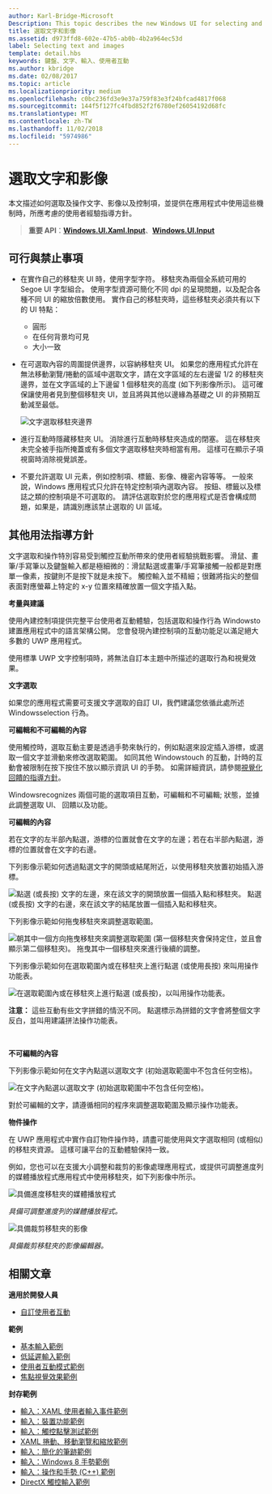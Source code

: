 ```yaml
---
author: Karl-Bridge-Microsoft
Description: This topic describes the new Windows UI for selecting and manipulating text, images, and controls and provides user experience guidelines that should be considered when using these new selection and manipulation mechanisms in your UWP app.
title: 選取文字和影像
ms.assetid: d973ffd8-602e-47b5-ab0b-4b2a964ec53d
label: Selecting text and images
template: detail.hbs
keywords: 鍵盤、文字、輸入、使用者互動
ms.author: kbridge
ms.date: 02/08/2017
ms.topic: article
ms.localizationpriority: medium
ms.openlocfilehash: c0bc236fd3e9e37a759f83e3f24bfcad4817f068
ms.sourcegitcommit: 144f5f127fc4fbd852f2f6780ef26054192d68fc
ms.translationtype: MT
ms.contentlocale: zh-TW
ms.lasthandoff: 11/02/2018
ms.locfileid: "5974986"
---
```

# <a name="selecting-text-and-images"></a>選取文字和影像


本文描述如何選取及操作文字、影像以及控制項，並提供在應用程式中使用這些機制時，所應考慮的使用者經驗指導方針。

> **重要 API**：[**Windows.UI.Xaml.Input**](https://msdn.microsoft.com/library/windows/apps/br227994)、[**Windows.UI.Input**](https://msdn.microsoft.com/library/windows/apps/br242084)
 


## <a name="dos-and-donts"></a>可行與禁止事項


-   在實作自己的移駐夾 UI 時，使用字型字符。 移駐夾為兩個全系統可用的 Segoe UI 字型組合。 使用字型資源可簡化不同 dpi 的呈現問題，以及配合各種不同 UI 的縮放倍數使用。 實作自己的移駐夾時，這些移駐夾必須共有以下的 UI 特點：

    -   圓形
    -   在任何背景均可見
    -   大小一致
-   在可選取內容的周圍提供邊界，以容納移駐夾 UI。 如果您的應用程式允許在無法移動瀏覽/捲動的區域中選取文字，請在文字區域的左右邊留 1/2 的移駐夾邊界，並在文字區域的上下邊留 1 個移駐夾的高度 (如下列影像所示)。 這可確保讓使用者見到整個移駐夾 UI，並且將與其他以邊緣為基礎之 UI 的非預期互動減至最低。

    ![文字選取移駐夾邊界](images/textselection-gripper-margins.png)

-   進行互動時隱藏移駐夾 UI。 消除進行互動時移駐夾造成的閉塞。 這在移駐夾未完全被手指所掩蓋或有多個文字選取移駐夾時相當有用。 這樣可在顯示子項視窗時消除視覺誤差。

-   不要允許選取 UI 元素，例如控制項、標籤、影像、機密內容等等。 一般來說，Windows 應用程式只允許在特定控制項內選取內容。 按鈕、標籤以及標誌之類的控制項是不可選取的。 請評估選取對於您的應用程式是否會構成問題，如果是，請識別應該禁止選取的 UI 區域。 

## <a name="additional-usage-guidance"></a>其他用法指導方針


文字選取和操作特別容易受到觸控互動所帶來的使用者經驗挑戰影響。 滑鼠、畫筆/手寫筆以及鍵盤輸入都是極細微的：滑鼠點選或畫筆/手寫筆接觸一般都是對應單一像素，按鍵則不是按下就是未按下。 觸控輸入並不精細；很難將指尖的整個表面對應螢幕上特定的 x-y 位置來精確放置一個文字插入點。

**考量與建議**

使用內建控制項提供完整平台使用者互動體驗，包括選取和操作行為 Windowsto 建置應用程式中的語言架構公開。 您會發現內建控制項的互動功能足以滿足絕大多數的 UWP 應用程式。

使用標準 UWP 文字控制項時，將無法自訂本主題中所描述的選取行為和視覺效果。

**文字選取**

如果您的應用程式需要可支援文字選取的自訂 UI，我們建議您依循此處所述 Windowsselection 行為。

**可編輯和不可編輯的內容**


使用觸控時，選取互動主要是透過手勢來執行的，例如點選來設定插入游標，或選取一個文字並滑動來修改選取範圍。 如同其他 Windowstouch 的互動，計時的互動會被限制在按下按住不放以顯示資訊 UI 的手勢。 如需詳細資訊，請參閱[視覺化回饋的指導方針](guidelines-for-visualfeedback.md)。

Windowsrecognizes 兩個可能的選取項目互動，可編輯和不可編輯; 狀態，並據此調整選取 UI、 回饋以及功能。

**可編輯的內容**

若在文字的左半部內點選，游標的位置就會在文字的左邊；若在右半部內點選，游標的位置就會在文字的右邊。

下列影像示範如何透過點選文字的開頭或結尾附近，以使用移駐夾放置初始插入游標。

![點選 (或長按) 文字的左邊，來在該文字的開頭放置一個插入點和移駐夾。 點選 (或長按) 文字的右邊，來在該文字的結尾放置一個插入點和移駐夾。](images/textselection-place-caret.png)

下列影像示範如何拖曳移駐夾來調整選取範圍。

![朝其中一個方向拖曳移駐夾來調整選取範圍 (第一個移駐夾會保持定住，並且會顯示第二個移駐夾)。 拖曳其中一個移駐夾來進行後續的調整。](images/adjust-selection.png)

下列影像示範如何在選取範圍內或在移駐夾上進行點選 (或使用長按) 來叫用操作功能表。

![在選取範圍內或在移駐夾上進行點選 (或長按)，以叫用操作功能表。](images/textselection-show-context.png)

**注意：** 這些互動有些文字拼錯的情況不同。 點選標示為拼錯的文字會將整個文字反白，並叫用建議拼法操作功能表。

 

**不可編輯的內容**

下列影像示範如何在文字內點選以選取文字 (初始選取範圍中不包含任何空格)。

![在文字內點選以選取文字 (初始選取範圍中不包含任何空格)。](images/select-word.png)

對於可編輯的文字，請遵循相同的程序來調整選取範圍及顯示操作功能表。

**物件操作**

在 UWP 應用程式中實作自訂物件操作時，請盡可能使用與文字選取相同 (或相似) 的移駐夾資源。 這樣可讓平台的互動體驗保持一致。

例如，您也可以在支援大小調整和裁剪的影像處理應用程式，或提供可調整進度列的媒體播放程式應用程式中使用移駐夾，如下列影像中所示。

![具備進度移駐夾的媒體播放程式](images/gripper-mediaplayer.png)

*具備可調整進度列的媒體播放程式。*

![具備裁剪移駐夾的影像](images/gripper-imagemanip.png)

*具備裁剪移駐夾的影像編輯器。*

## <a name="related-articles"></a>相關文章



**適用於開發人員**
* [自訂使用者互動](https://msdn.microsoft.com/library/windows/apps/mt185599)

**範例**
* [基本輸入範例](http://go.microsoft.com/fwlink/p/?LinkID=620302)
* [低延遲輸入範例](http://go.microsoft.com/fwlink/p/?LinkID=620304)
* [使用者互動模式範例](http://go.microsoft.com/fwlink/p/?LinkID=619894)
* [焦點視覺效果範例](http://go.microsoft.com/fwlink/p/?LinkID=619895)

**封存範例**
* [輸入：XAML 使用者輸入事件範例](http://go.microsoft.com/fwlink/p/?linkid=226855)
* [輸入：裝置功能範例](http://go.microsoft.com/fwlink/p/?linkid=231530)
* [輸入：觸控點擊測試範例](http://go.microsoft.com/fwlink/p/?linkid=231590)
* [XAML 捲動、移動瀏覽和縮放範例](http://go.microsoft.com/fwlink/p/?linkid=251717)
* [輸入：簡化的筆跡範例](http://go.microsoft.com/fwlink/p/?linkid=246570)
* [輸入：Windows 8 手勢範例](http://go.microsoft.com/fwlink/p/?LinkId=264995)
* [輸入：操作和手勢 (C++) 範例](http://go.microsoft.com/fwlink/p/?linkid=231605)
* [DirectX 觸控輸入範例](http://go.microsoft.com/fwlink/p/?LinkID=231627)
 

 




